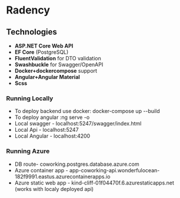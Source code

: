 # Radency

## Technologies

- **ASP.NET Core Web API**
- **EF Core** (PostgreSQL)
- **FluentValidation** for DTO validation
- **Swashbuckle** for Swagger/OpenAPI
- **Docker+dockercompose** support
- **Angular+Angular Material**
- **Scss**

### Running Locally
- To deploy backend use docker: docker-compose up --build
- To deploy angular :ng serve -o
- Local swagger - localhost:5247/swagger/index.html
- Local Api - localhost:5247
- Local Angular - localhost:4200

### Running Azure
- DB route- coworking.postgres.database.azure.com
- Azure container app - app-coworking-api.wonderfulocean-182f9991.eastus.azurecontainerapps.io
- Azure static web app - kind-cliff-01f04470f.6.azurestaticapps.net (works with localy deployed api)
